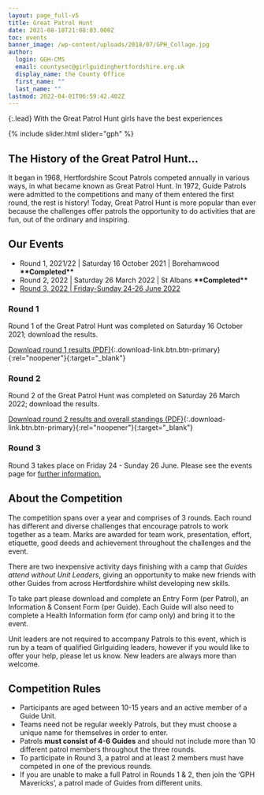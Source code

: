 ```yaml
---
layout: page_full-v5
title: Great Patrol Hunt
date: 2021-08-18T21:08:03.000Z
toc: events
banner_image: /wp-content/uploads/2018/07/GPH_Collage.jpg
author:
  login: GGH-CMS
  email: countysec@girlguidinghertfordshire.org.uk
  display_name: the County Office
  first_name: ""
  last_name: ""
lastmod: 2022-04-01T06:59:42.402Z
---
```

{:.lead}
With the Great Patrol Hunt girls have the best experiences

{% include slider.html slider="gph" %}

## The History of the Great Patrol Hunt&#8230;

It began in 1968, Hertfordshire Scout Patrols competed annually in various ways, in what became known as Great Patrol Hunt. In 1972, Guide Patrols were admitted to the competitions and many of them entered the first round, the rest is history! Today, Great Patrol Hunt is more popular than ever because the challenges offer patrols the opportunity to do activities that are fun, out of the ordinary and inspiring.

## Our Events

- Round 1, 2021/22  \|  Saturday 16 October 2021  \|  Borehamwood **\*\*Completed\*\***
- Round 2, 2022 \| Saturday 26 March 2022 \| St Albans **\*\*Completed\*\***
- [Round 3, 2022 \| Friday-Sunday 24-26 June 2022](/event/great-patrol-hunt-2022-round-3/)

### Round 1

Round 1 of the Great Patrol Hunt was completed on Saturday 16 October 2021; download the results.

[Download round 1 results (PDF)](/assets/docs/2021-22-GPH-Round-1-Results.pdf){:.download-link.btn.btn-primary}{:rel="noopener"}{:target="_blank"}

### Round 2

Round 2 of the Great Patrol Hunt was completed on Saturday 26 March 2022; download the results.

[Download round 2 results and overall standings (PDF)](/assets/docs/2022/great-patrol-hunt-round2-results.pdf){:.download-link.btn.btn-primary}{:rel="noopener"}{:target="_blank"}

### Round 3

Round 3 takes place on Friday 24 - Sunday 26 June. Please see the events page for [further information.](/event/great-patrol-hunt-2022-round-3/)

## About the Competition

The competition spans over a year and comprises of 3 rounds. Each round has different and diverse challenges that encourage patrols to work together as a team. Marks are awarded for team work, presentation, effort, etiquette, good deeds and achievement throughout the challenges and the event.

There are two inexpensive activity days finishing with a camp that _Guides attend without Unit Leaders_, giving an opportunity to make new friends with other Guides from across Hertfordshire whilst developing new skills.

To take part please download and complete an Entry Form (per Patrol), an Information &amp; Consent Form (per Guide). Each Guide will also need to complete a Health Information form (for camp only) and bring it to the event.

Unit leaders are not required to accompany Patrols to this event, which is run by a team of qualified Girlguiding leaders, however if you would like to offer your help, please let us know.  New leaders are always more than welcome.

## Competition Rules

- Participants are aged between 10-15 years and an active member of a Guide Unit.
- Teams need not be regular weekly Patrols, but they must choose a unique name for themselves in order to enter.
- Patrols **must consist of 4-6 Guides** and should not include more than 10 different patrol members throughout the three rounds.
- To participate in Round 3, a patrol and at least 2 members must have competed in one of the previous rounds.
- If you are unable to make a full Patrol in Rounds 1 &amp; 2,  then  join the &#8216;GPH Mavericks&#8217;, a patrol made of Guides from different units.
